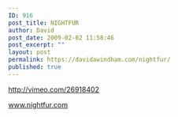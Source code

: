 ```yaml
---
ID: 916
post_title: NIGHTFUR
author: David
post_date: 2009-02-02 11:58:46
post_excerpt: ""
layout: post
permalink: https://davidawindham.com/nightfur/
published: true
---
```

http://vimeo.com/26918402

<a href="http://www.nightfur.com" title="NIGHTFUR">www.nightfur.com</a>